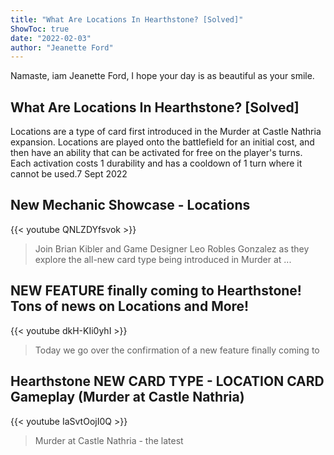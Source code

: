```yaml
---
title: "What Are Locations In Hearthstone? [Solved]"
ShowToc: true 
date: "2022-02-03"
author: "Jeanette Ford" 
---
```


Namaste, iam Jeanette Ford, I hope your day is as beautiful as your smile.
## What Are Locations In Hearthstone? [Solved]
 Locations are a type of card first introduced in the Murder at Castle Nathria expansion. Locations are played onto the battlefield for an initial cost, and then have an ability that can be activated for free on the player's turns. Each activation costs 1 durability and has a cooldown of 1 turn where it cannot be used.7 Sept 2022

## New Mechanic Showcase - Locations
{{< youtube QNLZDYfsvok >}}
>Join Brian Kibler and Game Designer Leo Robles Gonzalez as they explore the all-new card type being introduced in Murder at ...

## NEW FEATURE finally coming to Hearthstone! Tons of news on Locations and More!
{{< youtube dkH-KIi0yhI >}}
>Today we go over the confirmation of a new feature finally coming to 

## Hearthstone NEW CARD TYPE - LOCATION CARD Gameplay (Murder at Castle Nathria)
{{< youtube IaSvtOojI0Q >}}
>Murder at Castle Nathria - the latest 

